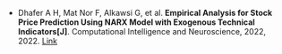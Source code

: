 * Dhafer A H, Mat Nor F, Alkawsi G, et al. <b>Empirical Analysis for Stock Price Prediction Using NARX Model with Exogenous Technical Indicators[J]</b>. Computational Intelligence and Neuroscience, 2022, 2022. [Link](https://www.hindawi.com/journals/cin/2022/9208640/)
